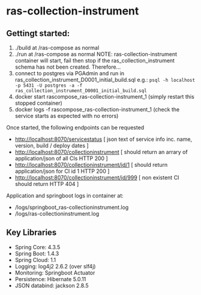# ras-collection-instrument

## Gettingt started:

  1. ./build at /ras-compose as normal
  2. ./run at /ras-compose as normal
NOTE: ras-collection-instrument container will start, fail then stop if the ras_collection_instrument schema has not been created. Therefore...
  3. connect to postgres via PGAdmin and run in ras_collection_instrument_D0001_initial_build.sql e.g.: 
    `psql -h localhost -p 5431 -U postgres -a -f ras_collection_instrument_D0001_initial_build.sql`
  4. docker start rascompose_ras-collection-instrument_1 (simply restart this stopped container)
  5. docker logs -f rascompose_ras-collection-instrument_1 (check the service starts as expected with no errors)

Once started, the following endpoints can be requested

  * [http://localhost:8070/servicestatus](http://localhost:8070/servicestatus) [ json text of service info inc. name, version, build / deploy dates ]
  * [http://localhost:8070/collectioninstrument](http://localhost:8070/collectioninstrument) [ should return an arrary of application/json of all CIs HTTP 200 ]
  * [http://localhost:8070/collectioninstrument/id/1](http://localhost:8070/collectioninstrument/id/1) [ should return application/json for CI id 1 HTTP 200 ]
  * [http://localhost:8070/collectioninstrument/id/999](http://localhost:8070/collectioninstrument/id/999) [ non existent CI should return HTTP 404 ]

Application and springboot logs in container at:

  * /logs/springboot_ras-collectioninstrument.log
  * /logs/ras-collectioninstrument.log

## Key Libraries

  * Spring Core: 4.3.5
  * Spring Boot: 1.4.3
  * Spring Cloud: 1.1
  * Logging: log4j2 2.6.2 (over slf4j)
  * Monitoring: Springboot Actuator
  * Persistence: Hibernate 5.0.11
  * JSON databind: jackson 2.8.5
 
